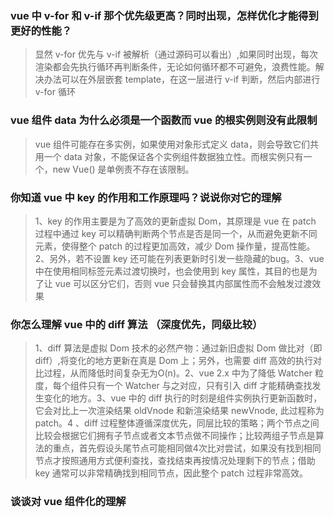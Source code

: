 ### vue 中 v-for 和 v-if 那个优先级更高？同时出现，怎样优化才能得到更好的性能？
> 显然 v-for 优先与 v-if 被解析（通过源码可以看出）,如果同时出现，每次渲染都会先执行循环再判断条件，无论如何循环都不可避免，浪费性能。解决办法可以在外层嵌套 template，在这一层进行 v-if 判断，然后内部进行 v-for 循环

### vue 组件 data 为什么必须是一个函数而 vue 的根实例则没有此限制
> vue 组件可能存在多实例，如果使用对象形式定义 data，则会导致它们共用一个 data 对象，不能保证各个实例组件数据独立性。而根实例只有一个，new Vue() 是单例责不存在该限制。 


### 你知道 vue 中 key 的作用和工作原理吗？说说你对它的理解
> 1、key 的作用主要是为了高效的更新虚拟 Dom，其原理是 vue 在 patch 过程中通过 key 可以精确判断两个节点是否是同一个，从而避免更新不同元素，使得整个 patch 的过程更加高效，减少 Dom 操作量，提高性能。2、另外，若不设置 key 还可能在列表更新时引发一些隐藏的bug。3、vue 中在使用相同标签元素过渡切换时，也会使用到 key 属性，其目的也是为了让 vue 可以区分它们，否则 vue 只会替换其内部属性而不会触发过渡效果


### 你怎么理解 vue 中的 diff 算法 （深度优先，同级比较）
> 1、diff 算法是虚拟 Dom 技术的必然产物：通过新旧虚拟 Dom 做比对（即diff）,将变化的地方更新在真是 Dom 上；另外，也需要 diff 高效的执行对比过程，从而降低时间复杂无为O(n)。2、vue 2.x 中为了降低 Watcher 粒度，每个组件只有一个 Watcher 与之对应，只有引入 diff 才能精确查找发生变化的地方。3、vue 中的 diff 执行的时刻是组件实例执行更新函数时，它会对比上一次渲染结果 oldVnode 和新渲染结果 newVnode, 此过程称为 patch。4 、diff 过程整体遵循深度优先，同层比较的策略；两个节点之间比较会根据它们拥有子节点或者文本节点做不同操作；比较两组子节点是算法的重点，首先假设头尾节点可能相同做4次比对尝试，如果没有找到相同节点才按照通用方式便利查找，查找结束再按情况处理剩下的节点；借助 key 通常可以非常精确找到相同节点，因此整个 patch 过程非常高效。 


### 谈谈对 vue 组件化的理解
